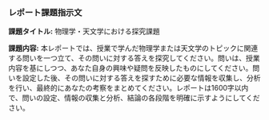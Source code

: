 ### レポート課題指示文

**課題タイトル:** 物理学・天文学における探究課題

**課題内容:** 本レポートでは、授業で学んだ物理学または天文学のトピックに関連する問いを一つ立て、その問いに対する答えを探究してください。問いは、授業内容を基にしつつ、あなた自身の興味や疑問を反映したものにしてください。問いを設定した後、その問いに対する答えを探すために必要な情報を収集し、分析を行い、最終的にあなたの考察をまとめてください。レポートは1600字以内で、問いの設定、情報の収集と分析、結論の各段階を明確に示すようにしてください。